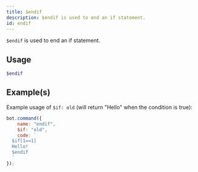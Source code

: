```yaml
---
title: $endif
description: $endif is used to end an if statement.
id: endif
---
```


`$endif` is used to end an if statement.

## Usage

```php
$endif
```

## Example(s)

Example usage of `$if: old` (will return "Hello" when the condition is true):

```javascript
bot.command({
    name: "endif",
    $if: "old",
    code: `
  $if[1==1]
  Hello!
  $endif
  `
});
```